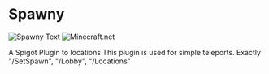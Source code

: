# Spawny

![Spawny Text](https://i.imgur.com/jb9firI.png)
![Minecraft.net](https://www.minecraft.net/etc.clientlibs/minecraft/clientlibs/main/resources/img/menu/menu-buy.gif)

A Spigot Plugin to locations
This plugin is used for simple teleports. Exactly "/SetSpawn", "/Lobby", "/Locations"
